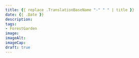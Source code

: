 ```yaml
---
title: {{ replace .TranslationBaseName "-" " " | title }}
date: {{ .Date }}
description: 
tags: 
- ForestGarden
image: 
imageAlt: 
imageCap: 
draft: true
---
```


